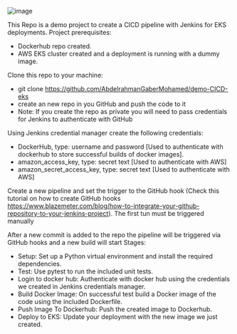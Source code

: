 ![image](https://github.com/user-attachments/assets/35da3bae-a4f4-47dc-b414-4cf30b296f08)

This Repo is a demo project to create a CICD pipeline with Jenkins for EKS deployments.
Project prerequisites:
  - Dockerhub repo created.
  - AWS EKS cluster created and a deployment is running with a dummy image.

Clone this repo to your machine:
  - git clone https://github.com/AbdelrahmanGaberMohamed/demo-CICD-eks
  - create an new repo in you GitHub and push the code to it
  - Note: If you create the repo as private you will need to pass credentials for Jenkins to authenticate with GitHub

Using Jenkins credential manager create the following credentials:
  - DockerHub, type: username and password [Used  to authenticate with dockerhub to store successful builds of docker images].
  - amazon_access_key, type: secret text [Used to authenticate with AWS]
  - amazon_secret_access_key, type: secret text [Used to authenticate with AWS]

Create a new pipeline and set the trigger to the GitHub hook (Check this tutorial on how to create GitHub hooks https://www.blazemeter.com/blog/how-to-integrate-your-github-repository-to-your-jenkins-project).
The first tun must be triggered manually

After a new commit is added to the repo the pipeline will be triggered via GitHub hooks and a new build will start
Stages:
  - Setup: Set up a Python virtual environment and install the required dependencies.
  - Test: Use pytest to run the included unit tests.
  - Login to docker hub: Authenticate with docker hub using the credentials we created in Jenkins credentials manager.
  - Build Docker Image: On successful test build a Docker image of the code using the included Dockerfile.
  - Push Image To Dockerhub: Push the created image to Dockerhub.
  - Deploy to EKS: Update your deployment with the new image we just created.


